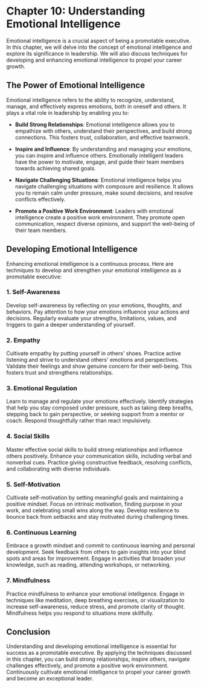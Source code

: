 Chapter 10: Understanding Emotional Intelligence
================================================

Emotional intelligence is a crucial aspect of being a promotable executive. In this chapter, we will delve into the concept of emotional intelligence and explore its significance in leadership. We will also discuss techniques for developing and enhancing emotional intelligence to propel your career growth.

The Power of Emotional Intelligence
-----------------------------------

Emotional intelligence refers to the ability to recognize, understand, manage, and effectively express emotions, both in oneself and others. It plays a vital role in leadership by enabling you to:

* **Build Strong Relationships**: Emotional intelligence allows you to empathize with others, understand their perspectives, and build strong connections. This fosters trust, collaboration, and effective teamwork.

* **Inspire and Influence**: By understanding and managing your emotions, you can inspire and influence others. Emotionally intelligent leaders have the power to motivate, engage, and guide their team members towards achieving shared goals.

* **Navigate Challenging Situations**: Emotional intelligence helps you navigate challenging situations with composure and resilience. It allows you to remain calm under pressure, make sound decisions, and resolve conflicts effectively.

* **Promote a Positive Work Environment**: Leaders with emotional intelligence create a positive work environment. They promote open communication, respect diverse opinions, and support the well-being of their team members.

Developing Emotional Intelligence
---------------------------------

Enhancing emotional intelligence is a continuous process. Here are techniques to develop and strengthen your emotional intelligence as a promotable executive:

### 1. Self-Awareness

Develop self-awareness by reflecting on your emotions, thoughts, and behaviors. Pay attention to how your emotions influence your actions and decisions. Regularly evaluate your strengths, limitations, values, and triggers to gain a deeper understanding of yourself.

### 2. Empathy

Cultivate empathy by putting yourself in others' shoes. Practice active listening and strive to understand others' emotions and perspectives. Validate their feelings and show genuine concern for their well-being. This fosters trust and strengthens relationships.

### 3. Emotional Regulation

Learn to manage and regulate your emotions effectively. Identify strategies that help you stay composed under pressure, such as taking deep breaths, stepping back to gain perspective, or seeking support from a mentor or coach. Respond thoughtfully rather than react impulsively.

### 4. Social Skills

Master effective social skills to build strong relationships and influence others positively. Enhance your communication skills, including verbal and nonverbal cues. Practice giving constructive feedback, resolving conflicts, and collaborating with diverse individuals.

### 5. Self-Motivation

Cultivate self-motivation by setting meaningful goals and maintaining a positive mindset. Focus on intrinsic motivation, finding purpose in your work, and celebrating small wins along the way. Develop resilience to bounce back from setbacks and stay motivated during challenging times.

### 6. Continuous Learning

Embrace a growth mindset and commit to continuous learning and personal development. Seek feedback from others to gain insights into your blind spots and areas for improvement. Engage in activities that broaden your knowledge, such as reading, attending workshops, or networking.

### 7. Mindfulness

Practice mindfulness to enhance your emotional intelligence. Engage in techniques like meditation, deep breathing exercises, or visualization to increase self-awareness, reduce stress, and promote clarity of thought. Mindfulness helps you respond to situations more skillfully.

Conclusion
----------

Understanding and developing emotional intelligence is essential for success as a promotable executive. By applying the techniques discussed in this chapter, you can build strong relationships, inspire others, navigate challenges effectively, and promote a positive work environment. Continuously cultivate emotional intelligence to propel your career growth and become an exceptional leader.
